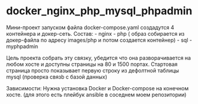 # docker_nginx_php_mysql_phpadmin

Мини-проект
запуском файла docker-compose.yaml создадутся 4 контейнера и докер-сеть.
Состав:
    - nginx
    - php ( образ собирается из докер-файла по адресу images/php и потом создается контейнер)
    - sql
    - myphpadmin

Цель проекта собрать эту связку, убедится что она разворачивается на любом хосте и доступны страницы на 80 и 1500 портах.
Стартовая страница просто показывает первую строку из дефолтной таблицы mysql (проверка связb c базой данных)

Зависимости:
  Нужна установка Docker и Docker-compose на конечном хосте. (для этого есть плейбук ansible в соседнем моем репозитории)
